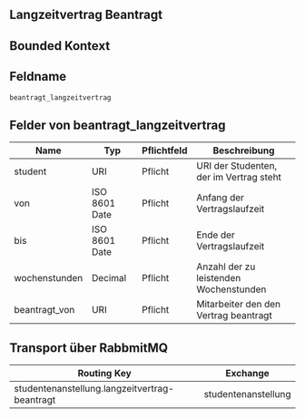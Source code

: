 ## Langzeitvertrag Beantragt

## Bounded Kontext

## Feldname

`beantragt_langzeitvertrag`

## Felder von beantragt_langzeitvertrag

| Name | Typ  | Pflichtfeld  | Beschreibung  |
|---|---|---|---|
| student | URI | Pflicht  | URI der Studenten, der im Vertrag steht |
| von | ISO 8601 Date | Pflicht | Anfang der Vertragslaufzeit |
| bis | ISO 8601 Date | Pflicht | Ende der Vertragslaufzeit |
| wochenstunden | Decimal | Pflicht | Anzahl der zu leistenden Wochenstunden |
| beantragt_von | URI | Pflicht | Mitarbeiter den den Vertrag beantragt |

## Transport über RabbmitMQ

| Routing Key  | Exchange  |
|---|---|
| studentenanstellung.langzeitvertrag-beantragt | studentenanstellung  |